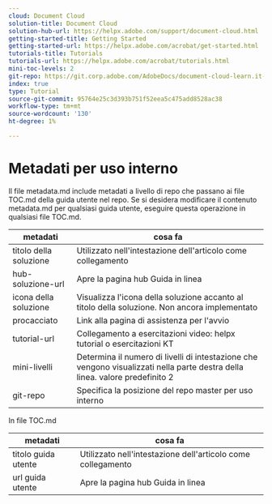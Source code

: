 ```yaml
---
cloud: Document Cloud
solution-title: Document Cloud
solution-hub-url: https://helpx.adobe.com/support/document-cloud.html
getting-started-title: Getting Started
getting-started-url: https://helpx.adobe.com/acrobat/get-started.html
tutorials-title: Tutorials
tutorials-url: https://helpx.adobe.com/acrobat/tutorials.html
mini-toc-levels: 2
git-repo: https://git.corp.adobe.com/AdobeDocs/document-cloud-learn.it-IT
index: true
type: Tutorial
source-git-commit: 95764e25c3d393b751f52eea5c475add8528ac38
workflow-type: tm+mt
source-wordcount: '130'
ht-degree: 1%

---
```



# Metadati per uso interno

Il file metadata.md include metadati a livello di repo che passano ai file TOC.md della guida utente nel repo. Se si desidera modificare il contenuto metadata.md per qualsiasi guida utente, eseguire questa operazione in qualsiasi file TOC.md.

| metadati | cosa fa |
|--- |--- |
| titolo della soluzione | Utilizzato nell&#39;intestazione dell&#39;articolo come collegamento |
| hub-soluzione-url | Apre la pagina hub Guida in linea |
| icona della soluzione | Visualizza l&#39;icona della soluzione accanto al titolo della soluzione. Non ancora implementato |
| procacciato | Link alla pagina di assistenza per l&#39;avvio |
| tutorial-url | Collegamento a esercitazioni video: helpx tutorial o esercitazioni KT |
| mini-livelli | Determina il numero di livelli di intestazione che vengono visualizzati nella parte destra della linea. valore predefinito 2 |
| git-repo | Specifica la posizione del repo master per uso interno |

In file TOC.md

| metadati | cosa fa |
|--- |--- |
| titolo guida utente | Utilizzato nell&#39;intestazione dell&#39;articolo come collegamento |
| url guida utente | Apre la pagina hub Guida in linea |
